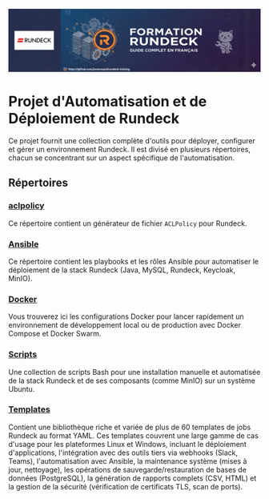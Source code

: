 ![rundeck-training](banner.png)
# Projet d'Automatisation et de Déploiement de Rundeck

Ce projet fournit une collection complète d'outils pour déployer, configurer et gérer un environnement Rundeck. Il est divisé en plusieurs répertoires, chacun se concentrant sur un aspect spécifique de l'automatisation.

## Répertoires

### [aclpolicy](./aclpolicy/README.md)
Ce répertoire contient un générateur de fichier `ACLPolicy` pour Rundeck.

### [Ansible](./ansible/README.md)
Ce répertoire contient les playbooks et les rôles Ansible pour automatiser le déploiement de la stack Rundeck (Java, MySQL, Rundeck, Keycloak, MinIO).

### [Docker](./docker/README.md)
Vous trouverez ici les configurations Docker pour lancer rapidement un environnement de développement local ou de production avec Docker Compose et Docker Swarm.

### [Scripts](./scripts/README.md)
Une collection de scripts Bash pour une installation manuelle et automatisée de la stack Rundeck et de ses composants (comme MinIO) sur un système Ubuntu.

### [Templates](./templates/README.md)
Contient une bibliothèque riche et variée de plus de 60 templates de jobs Rundeck au format YAML. Ces templates couvrent une large gamme de cas d'usage pour les plateformes Linux et Windows, incluant le déploiement d'applications, l'intégration avec des outils tiers via webhooks (Slack, Teams), l'automatisation avec Ansible, la maintenance système (mises à jour, nettoyage), les opérations de sauvegarde/restauration de bases de données (PostgreSQL), la génération de rapports complets (CSV, HTML) et la gestion de la sécurité (vérification de certificats TLS, scan de ports).
